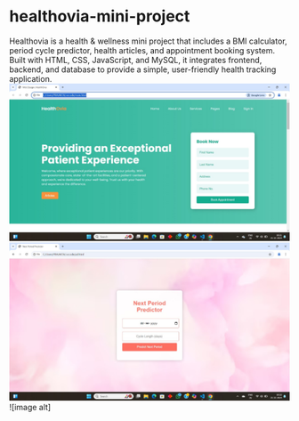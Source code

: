 # healthovia-mini-project
Healthovia is a health & wellness mini project that includes a BMI calculator, period cycle predictor, health articles, and appointment booking system. Built with HTML, CSS, JavaScript, and MySQL, it integrates frontend, backend, and database to provide a simple, user-friendly health tracking application.
![image alt](https://github.com/prajaktaukirde/healthovia-mini-project/blob/9b864e1187cab45525ae73ca6928a9f68bcb4aa9/1000077557.jpg)
![image alt](https://github.com/prajaktaukirde/healthovia-mini-project/blob/2a06c62ff2c97bc72861c4df230035cbef4fa602/1000077560.jpg)
![image alt]
